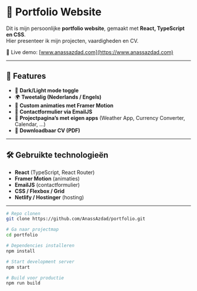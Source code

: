 # 🌌 Portfolio Website

Dit is mijn persoonlijke **portfolio website**, gemaakt met **React, TypeScript en CSS**.  
Hier presenteer ik mijn projecten, vaardigheden en CV.  

🔗 Live demo: [www.anassazdad.com](https://www.anassazdad.com)  

---

## 🚀 Features
- 🌙 **Dark/Light mode toggle**
- 🌍 **Tweetalig (Nederlands / Engels)**
- 🎨 **Custom animaties met Framer Motion**
- 📩 **Contactformulier via EmailJS**
- 📂 **Projectpagina’s met eigen apps** (Weather App, Currency Converter, Calendar, …)
- 📄 **Downloadbaar CV (PDF)**

---



## 🛠️ Gebruikte technologieën
- **React** (TypeScript, React Router)
- **Framer Motion** (animaties)
- **EmailJS** (contactformulier)
- **CSS / Flexbox / Grid**
- **Netlify / Hostinger** (hosting)

---

 

```bash
# Repo clonen
git clone https://github.com/AnassAzdad/portfolio.git

# Ga naar projectmap
cd portfolio

# Dependencies installeren
npm install

# Start development server
npm start

# Build voor productie
npm run build
